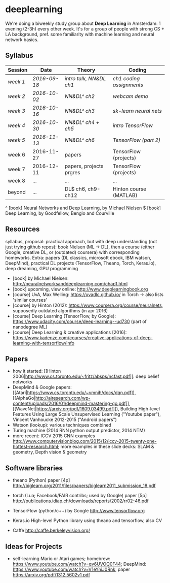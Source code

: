 deeplearning
============
We're doing a biweekly study group about **Deep Learning** in Amsterdam: 1 evening (2-3h) every other week. It's for a group of people with strong CS + LA background, pref. some familiarity with machine learning and neural network basics.


Syllabus
--------
| Session  | Date         | Theory                  | Coding                   |
| -------- | ------------ | ----------------------- | ------------------------ |
| *week 1* | *2016-09-18* | *intro talk, NN&DL ch1* | *ch1 coding assignments* |
| *week 2* | *2016-10-02* | *NN&DL^ ch2*            | *webcam demo*            |
| *week 3* | *2016-10-16* | *NN&DL^ ch3*            | *sk-learn neural nets*   |
| *week 4* | *2016-10-30* | *NN&DL^ ch4 + ch5*      | *intro TensorFlow*       |
| *week 5* | *2016-11-13* | *NN&DL^ ch6*            | *TensorFlow (part 2)*    |
| week 6   | 2016-11-27   | papers                  | TensorFlow (projects)    |
| week 7   | 2016-12-11   | papers, projects prgres | TensorFlow (projects)    |
| week 8   | ...          | ...                     | ...                      |
| beyond   | ...          | DL$ ch6, ch9-ch12       | Hinton course (MATLAB)   |

^ [book] Neural Networks and Deep Learning, by Michael Nielsen
$ [book] Deep Learning, by Goodfellow, Bengio and Courville


## Resources
syllabus, proposal: practical approach, but with deep understanding (not just trying github repos): book Nielsen (ML -> DL), then a course (either Google, creative DL, or (outdated) coursera) with corresponding homeworks. Extra: papers (DL classics, microsoft ebook, IBM watson, DeepMind), practical DL projects (TensorFlow, Theano, Torch, Keras.io), deep dreaming, GPU programming

- [book] by Michael Nielsen:
  http://neuralnetworksanddeeplearning.com/chap1.html
- [book] upcoming, view online:
  http://www.deeplearningbook.org
- [course] UvA, Max Welling:
  https://uvadlc.github.io/ in Torch -> also lists 'similar courses'
- [course] by Hinton (2012):
  https://www.coursera.org/course/neuralnets, supposedly outdated algorithms (in apr 2016)
- [course] Deep Learning (TensorFlow, by Google):
  https://www.udacity.com/course/deep-learning--ud730 (part of nanodegree ML)
- [course] Deep Learning & creative applications [2016]:
  https://www.kadenze.com/courses/creative-applications-of-deep-learning-with-tensorflow/info
  
  
## Papers

- how it started: [[Hinton 2006|http://www.cs.toronto.edu/~fritz/absps/ncfast.pdf]]: deep belief networks
- DeepMind & Google papers: [[Atari|https://www.cs.toronto.edu/~vmnih/docs/dqn.pdf]], [[AlphaGo|http://airesearch.com/wp-content/uploads/2016/01/deepmind-mastering-go.pdf]], [[WaveNet|https://arxiv.org/pdf/1609.03499.pdf]]), Building High-level Features Using Large Scale Unsupervised Learning ("Youtube paper"), Vincent Vanhoucke 2012-2015 ("Android papers")
- Watson (lookup): various techniques combined
- Turing machine (2014 RNN python output predictor, 2014 NTM)
- more recent: ICCV 2015 CNN examples http://www.computervisionblog.com/2015/12/iccv-2015-twenty-one-hottest-research.html; more examples in these slide decks: SLAM & geometry, Depth vision & geometry


## Software libraries

- theano (Python) paper [4p] http://biglearn.org/2011/files/papers/biglearn2011_submission_18.pdf

- torch (Lua; Facebook/FAIR contribs; used by Google) paper [5p] http://publications.idiap.ch/downloads/reports/2002/rr02-46.pdf

- TensorFlow (python/c++) by Google http://www.tensorflow.org

- Keras.io High-level Python library using theano and tensorflow, also CV

- Caffe http://caffe.berkeleyvision.org/


## Ideas for Projects

- self-learning Mario or Atari games;
  homebrew: https://www.youtube.com/watch?v=qv6UVOQ0F44; DeepMind: https://www.youtube.com/watch?v=V1eYniJ0Rnk, paper https://arxiv.org/pdf/1312.5602v1.pdf
